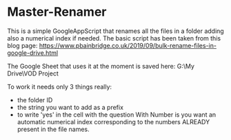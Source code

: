 # Master-Renamer
This is a simple GoogleAppScript that renames all the files in a folder adding also a numerical index if needed.
The basic script has been taken from this blog page: https://www.pbainbridge.co.uk/2019/09/bulk-rename-files-in-google-drive.html

The Google Sheet that uses it at the moment is saved here: G:\My Drive\VOD Project

To work it needs only 3 things really:

- the folder ID
- the string you want to add as a prefix
- to write 'yes' in the cell with the question With Number is you want an automatic numerical index corresponding to the numbers ALREADY present in the file names.


